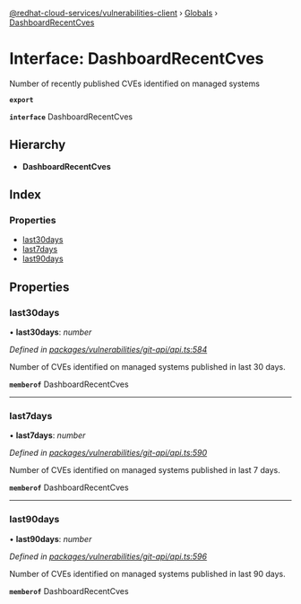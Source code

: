 [@redhat-cloud-services/vulnerabilities-client](../README.md) › [Globals](../globals.md) › [DashboardRecentCves](dashboardrecentcves.md)

# Interface: DashboardRecentCves

Number of recently published CVEs identified on managed systems

**`export`** 

**`interface`** DashboardRecentCves

## Hierarchy

* **DashboardRecentCves**

## Index

### Properties

* [last30days](dashboardrecentcves.md#last30days)
* [last7days](dashboardrecentcves.md#last7days)
* [last90days](dashboardrecentcves.md#last90days)

## Properties

###  last30days

• **last30days**: *number*

*Defined in [packages/vulnerabilities/git-api/api.ts:584](https://github.com/RedHatInsights/javascript-clients/blob/master/packages/vulnerabilities/git-api/api.ts#L584)*

Number of CVEs identified on managed systems published in last 30 days.

**`memberof`** DashboardRecentCves

___

###  last7days

• **last7days**: *number*

*Defined in [packages/vulnerabilities/git-api/api.ts:590](https://github.com/RedHatInsights/javascript-clients/blob/master/packages/vulnerabilities/git-api/api.ts#L590)*

Number of CVEs identified on managed systems published in last 7 days.

**`memberof`** DashboardRecentCves

___

###  last90days

• **last90days**: *number*

*Defined in [packages/vulnerabilities/git-api/api.ts:596](https://github.com/RedHatInsights/javascript-clients/blob/master/packages/vulnerabilities/git-api/api.ts#L596)*

Number of CVEs identified on managed systems published in last 90 days.

**`memberof`** DashboardRecentCves
